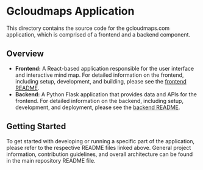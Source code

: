 # Gcloudmaps Application

This directory contains the source code for the gcloudmaps.com application, which is comprised of a frontend and a backend component.

## Overview

*   **Frontend:** A React-based application responsible for the user interface and interactive mind map. For detailed information on the frontend, including setup, development, and building, please see the [frontend README](./frontend/README.MD).
*   **Backend:** A Python Flask application that provides data and APIs for the frontend. For detailed information on the backend, including setup, development, and deployment, please see the [backend README](./backend/README.MD).

## Getting Started

To get started with developing or running a specific part of the application, please refer to the respective README files linked above. General project information, contribution guidelines, and overall architecture can be found in the main repository README file.